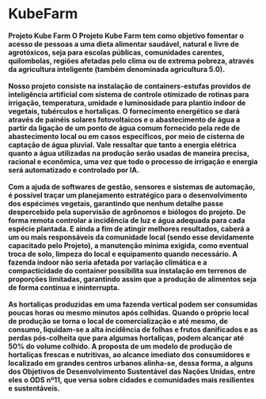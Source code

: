 # KubeFarm
<b>
Projeto Kube Farm
O Projeto Kube Farm tem como objetivo fomentar o acesso de pessoas a
uma dieta alimentar saudável, natural e livre de agrotóxicos, seja para escolas
públicas, comunidades carentes, quilombolas, regiões afetadas pelo clima ou de
extrema pobreza, através da agricultura inteligente (também denominada agricultura
5.0).<br><br>
Nosso projeto consiste na instalação de containers-estufas providos de
inteligência artificial com sistema de controle otimizado de rotinas para irrigação,
temperatura, umidade e luminosidade para plantio indoor de vegetais, tubérculos e
hortaliças.
O fornecimento energético se dará através de painéis solares fotovoltaicos e
o abastecimento de água a partir da ligação de um ponto de água comum fornecido
pela rede de abastecimento local ou em casos específicos, por meio de cisterna de
captação de água pluvial. Vale ressaltar que tanto a energia elétrica quanto a água
utilizadas na produção serão usadas de maneira precisa, racional e econômica, uma
vez que todo o processo de irrigação e energia será automatizado e controlado por
IA.<br><br>
Com a ajuda de softwares de gestão, sensores e sistemas de automação, é
possível traçar um planejamento estratégico para o desenvolvimento dos espécimes
vegetais, garantindo que nenhum detalhe passe despercebido pela supervisão de
agrônomos e biólogos do projeto. De forma remota controlar a incidência de luz e
água adequada para cada espécie plantada. E ainda a fim de atingir melhores
resultados, caberá a um ou mais responsáveis da comunidade local (sendo esse
devidamente capacitado pelo Projeto), a manutenção mínima exigida, como
eventual troca de solo, limpeza do local e equipamento quando necessário.
A fazenda indoor não seria afetada por variação climática e a compacticidade
do container possibilita sua instalação em terrenos de proporções limitadas,
garantindo assim que a produção de alimentos seja de forma contínua e
ininterrupta.<br><br>
As hortaliças produzidas em uma fazenda vertical podem ser consumidas
poucas horas ou mesmo minutos após colhidas. Quando o próprio local de
produção se torna o local de comercialização e até mesmo, de consumo,
liquidam-se a alta incidência de folhas e frutos danificados e as perdas pós-colheita
que para algumas hortaliças, podem alcançar até 50% do volume colhido.
A proposta de um modelo de produção de hortaliças frescas e nutritivas, ao
alcance imediato dos consumidores e localizado em grandes centros urbanos
alinha-se, dessa forma, a alguns dos Objetivos de Desenvolvimento Sustentável das
Nações Unidas, entre eles o ODS nº11, que versa sobre cidades e comunidades
mais resilientes e sustentáveis.
